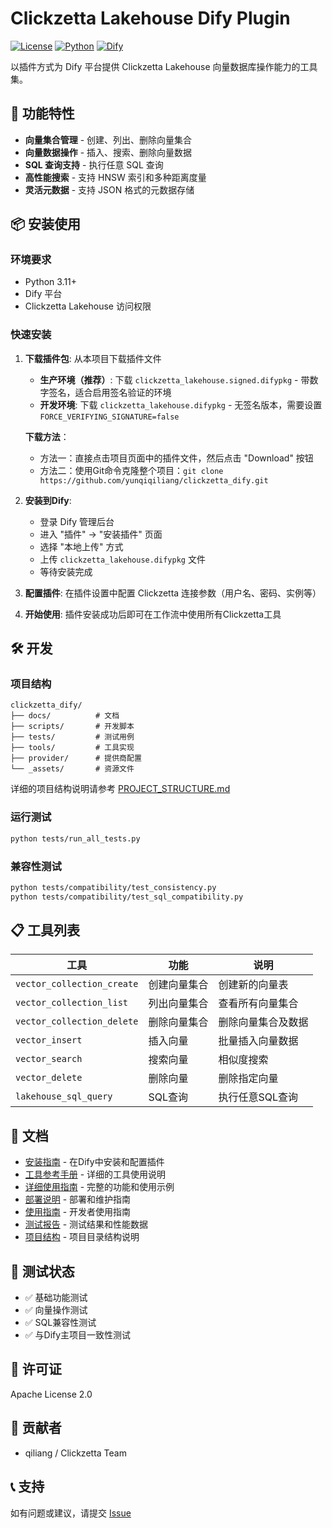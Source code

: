 # Clickzetta Lakehouse Dify Plugin

[![License](https://img.shields.io/badge/License-Apache%202.0-blue.svg)](https://opensource.org/licenses/Apache-2.0)
[![Python](https://img.shields.io/badge/Python-3.11+-brightgreen.svg)](https://python.org)
[![Dify](https://img.shields.io/badge/Dify-Plugin-orange.svg)](https://dify.ai)

以插件方式为 Dify 平台提供 Clickzetta Lakehouse 向量数据库操作能力的工具集。

## 🚀 功能特性

- **向量集合管理** - 创建、列出、删除向量集合
- **向量数据操作** - 插入、搜索、删除向量数据
- **SQL 查询支持** - 执行任意 SQL 查询
- **高性能搜索** - 支持 HNSW 索引和多种距离度量
- **灵活元数据** - 支持 JSON 格式的元数据存储

## 📦 安装使用

### 环境要求
- Python 3.11+
- Dify 平台
- Clickzetta Lakehouse 访问权限

### 快速安装

1. **下载插件包**: 从本项目下载插件文件
   - **生产环境（推荐）**: 下载 `clickzetta_lakehouse.signed.difypkg` - 带数字签名，适合启用签名验证的环境
   - **开发环境**: 下载 `clickzetta_lakehouse.difypkg` - 无签名版本，需要设置 `FORCE_VERIFYING_SIGNATURE=false`
   
   **下载方法**：
   - 方法一：直接点击项目页面中的插件文件，然后点击 "Download" 按钮
   - 方法二：使用Git命令克隆整个项目：`git clone https://github.com/yunqiqiliang/clickzetta_dify.git`
2. **安装到Dify**: 
   - 登录 Dify 管理后台
   - 进入 "插件" → "安装插件" 页面
   - 选择 "本地上传" 方式
   - 上传 `clickzetta_lakehouse.difypkg` 文件
   - 等待安装完成
3. **配置插件**: 在插件设置中配置 Clickzetta 连接参数（用户名、密码、实例等）
4. **开始使用**: 插件安装成功后即可在工作流中使用所有Clickzetta工具


## 🛠️ 开发

### 项目结构
```
clickzetta_dify/
├── docs/          # 文档
├── scripts/       # 开发脚本
├── tests/         # 测试用例
├── tools/         # 工具实现
├── provider/      # 提供商配置
└── _assets/       # 资源文件
```

详细的项目结构说明请参考 [PROJECT_STRUCTURE.md](PROJECT_STRUCTURE.md)

### 运行测试
```bash
python tests/run_all_tests.py
```

### 兼容性测试
```bash
python tests/compatibility/test_consistency.py
python tests/compatibility/test_sql_compatibility.py
```

## 📋 工具列表

| 工具 | 功能 | 说明 |
|------|------|------|
| `vector_collection_create` | 创建向量集合 | 创建新的向量表 |
| `vector_collection_list` | 列出向量集合 | 查看所有向量集合 |
| `vector_collection_delete` | 删除向量集合 | 删除向量集合及数据 |
| `vector_insert` | 插入向量 | 批量插入向量数据 |
| `vector_search` | 搜索向量 | 相似度搜索 |
| `vector_delete` | 删除向量 | 删除指定向量 |
| `lakehouse_sql_query` | SQL查询 | 执行任意SQL查询 |

## 📖 文档

- [安装指南](docs/DIFY_CLICKZETTA_PLUGIN_INSTALLATION_GUIDE.md) - 在Dify中安装和配置插件
- [工具参考手册](docs/TOOL_REFERENCE.md) - 详细的工具使用说明
- [详细使用指南](docs/DETAILED_README.md) - 完整的功能和使用示例
- [部署说明](docs/DEPLOYMENT.md) - 部署和维护指南
- [使用指南](docs/GUIDE.md) - 开发者使用指南
- [测试报告](docs/TEST_REPORT.md) - 测试结果和性能数据
- [项目结构](PROJECT_STRUCTURE.md) - 项目目录结构说明

## 🧪 测试状态

- ✅ 基础功能测试
- ✅ 向量操作测试
- ✅ SQL兼容性测试
- ✅ 与Dify主项目一致性测试

## 📄 许可证

Apache License 2.0

## 👥 贡献者

- qiliang / Clickzetta Team

## 📞 支持

如有问题或建议，请提交 [Issue](https://github.com/yunqiqiliang/clickzetta_dify/issues)